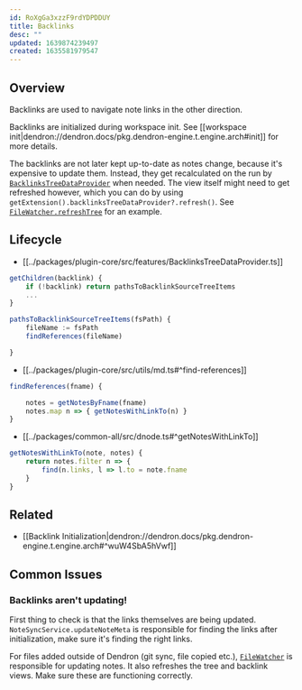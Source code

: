 ```yaml
---
id: RoXgGa3xzzF9rdYDPDDUY
title: Backlinks
desc: ""
updated: 1639874239497
created: 1635581979547
---
```


## Overview

Backlinks are used to navigate note links in the other direction.

Backlinks are initialized during workspace init. See [[workspace init|dendron://dendron.docs/pkg.dendron-engine.t.engine.arch#init]] for more details.

The backlinks are not later kept up-to-date as notes change, because it's
expensive to update them. Instead, they get recalculated on the run by [`BacklinksTreeDataProvider`](https://github.com/dendronhq/dendron/blob/105dc566be371a405d0b1372fe9b9c5afd9a497a/packages/plugin-core/src/features/BacklinksTreeDataProvider.ts#L171) when needed. The view itself might need to get refreshed however, which you can do by using `getExtension().backlinksTreeDataProvider?.refresh()`. See [`FileWatcher.refreshTree`](https://github.com/dendronhq/dendron/blob/a833aa16f7bf8d8c69e07caf5dd1e376de93a974/packages/plugin-core/src/fileWatcher.ts#L202) for an example.

## Lifecycle

- [[../packages/plugin-core/src/features/BacklinksTreeDataProvider.ts]]

```ts
getChildren(backlink) {
	if (!backlink) return pathsToBacklinkSourceTreeItems
	...
}

pathsToBacklinkSourceTreeItems(fsPath) {
	fileName := fsPath
	findReferences(fileName)

}
```

- [[../packages/plugin-core/src/utils/md.ts#^find-references]]

```ts
findReferences(fname) {

	notes = getNotesByFname(fname)
	notes.map n => { getNotesWithLinkTo(n) }
}
```

- [[../packages/common-all/src/dnode.ts#^getNotesWithLinkTo]]

```ts
getNotesWithLinkTo(note, notes) {
	return notes.filter n => {
		find(n.links, l => l.to = note.fname
	}
}

```

## Related

- [[Backlink Initialization|dendron://dendron.docs/pkg.dendron-engine.t.engine.arch#^wuW4SbA5hVwf]]

## Common Issues

### Backlinks aren't updating!

First thing to check is that the links themselves are being updated.
`NoteSyncService.updateNoteMeta` is responsible for finding the links after
initialization, make sure it's finding the right links.

For files added outside of Dendron (git sync, file copied etc.), [`FileWatcher`](https://github.com/dendronhq/dendron/blob/a833aa16f7bf8d8c69e07caf5dd1e376de93a974/packages/plugin-core/src/fileWatcher.ts#L23) is responsible for updating notes. It also refreshes the tree and backlink views. Make sure these are functioning correctly.

